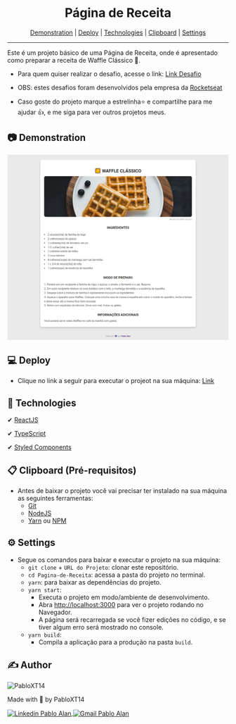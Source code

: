<h1 align="center">Página de Receita</h1>

<p align="center">
 <a href="#-demonstration">Demonstration</a> |
 <a href="#-deploy">Deploy</a> |
 <a href="#-technologies">Technologies</a> |
 <a href="#-clipboard-pré-requisitos">Clipboard</a> |
 <a href="#-settings">Settings</a>
</p>

---

Este é um projeto básico de uma Página de Receita, onde é apresentado como preparar a receita de Waffle Clássico 🧇.

* Para quem quiser realizar o desafio, acesse o link: <a target="_blank" href="https://efficient-sloth-d85.notion.site/Desafio-Piloto-P-gina-de-Receita-15acc6a34f744484a2e64a1f115bfbae">Link Desafio</a>

* OBS: estes desafios foram desenvolvidos pela empresa da <a target="_blank" href="https://www.rocketseat.com.br/">Rocketseat</a>

* Caso goste do projeto marque a estrelinha⭐ e compartilhe para me ajudar 👍, e me siga para ver outros projetos meus.

## 📷 Demonstration
<p align="center">
    <img alt="Página de Receita Preview" title="Página de Receita Preview" src="./github/Pagina-de-Receita-Preview.png" />
</p>


## 💻 Deploy
- Clique no link a seguir para executar o projeot na sua máquina: <a target="_blank" href="https://pagina-de-receita-three.vercel.app/">Link</a>


## 🚀 Technologies
✔ [ReactJS](https://reactjs.org/)
<br/>

✔ [TypeScript](https://www.typescriptlang.org/)
<br/>

✔ [Styled Components](https://styled-components.com/)
<br/>


## 📋 Clipboard (Pré-requisitos)
- Antes de baixar o projeto você vai precisar ter instalado na sua máquina as seguintes ferramentas:
    * [Git](https://git-scm.com)
    * [NodeJS](https://nodejs.org/en/)
    * [Yarn](https://yarnpkg.com/) ou [NPM](https://www.npmjs.com/)


## ⚙ Settings
- Segue os comandos para baixar e executar o projeto na sua máquina:
    * `git clone` + `URL do Projeto`: clonar este repositório.
    * `cd Pagina-de-Receita`: acessa a pasta do projeto no terminal.
    * `yarn`: para baixar as dependências do projeto.
    * `yarn start`: 
        - Executa o projeto em modo/ambiente de desenvolvimento.
        - Abra [http://localhost:3000](http://localhost:3000) para ver o projeto rodando no Navegador.
        - A página será recarregada se você fizer edições no código, e se tiver algum erro será mostrado no console.
    * `yarn build`: 
        - Compila a aplicação para a produção na pasta `build`.


## ✍ Author
<img alt="PabloXT14" title="PabloXT14" src="https://avatars.githubusercontent.com/u/71723595?s=400&u=f7a1ec0c2e1f7cd1acf79f61043dbc75b1079de6&v=4" width="100">
<p>
    Made with 💜 by PabloXT14
</p>
<p align="left">
    <a href="https://www.linkedin.com/in/pabloalan/" target="_blank">
        <img align="center" src="https://img.shields.io/badge/LinkedIn-%230077B5?style=for-the-badge&logo=linkedin&logoColor=white" alt="Linkedin Pablo Alan" />
    </a>
    <a href="mailto:pabloxt14@gmail.com" target="_blank">
        <img align="center" src="https://img.shields.io/badge/Gmail-FF0000?style=for-the-badge&logo=gmail&logoColor=white" alt="Gmail Pablo Alan" />
    </a>
</p>
